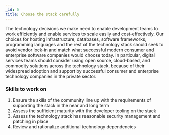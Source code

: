 ```yaml
---
_id: 5
title: Choose the stack carefully
---
```


The technology decisions we make need to enable development teams to work efficiently and enable services to scale easily and cost-effectively. Our choices for hosting infrastructure, databases, software frameworks, programming languages and the rest of the technology stack should seek to avoid vendor lock-in and match what successful modern consumer and enterprise software companies would choose today. In particular, digital services teams should consider using open source, cloud-based, and commodity solutions across the technology stack, because of their widespread adoption and support by successful consumer and enterprise technology companies in the private sector. 

### Skills to work on

1. Ensure the skills of the community line up with the requirements of supporting the stack in the near and long term
1. Assess the sufficient maturity with the developer tooling on the stack
1. Assess the technology stack has reasonable security management and patching in place
1. Review and rationalize additional technology dependencies

